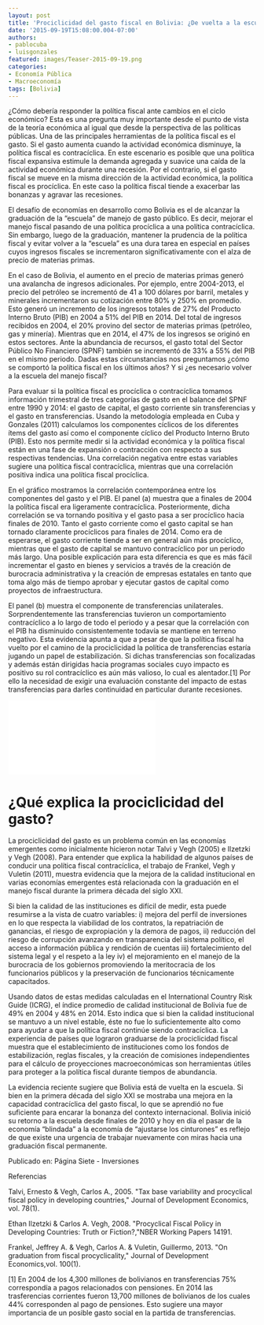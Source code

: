 ```yaml
---
layout: post
title: 'Prociclicidad del gasto fiscal en Bolivia: ¿De vuelta a la escuela?'
date: '2015-09-19T15:08:00.004-07:00'
authors:
- pablocuba
- luisgonzales
featured: images/Teaser-2015-09-19.png
categories:
- Economía Pública
- Macroeconomía
tags: [Bolivia]
---
```


¿Cómo debería responder la política fiscal ante cambios en el ciclo económico? Esta es una pregunta muy importante desde el punto de vista de la teoría económica al igual que desde la perspectiva de las políticas públicas. Una de las principales herramientas de la política fiscal es el gasto. Si el gasto aumenta cuando la actividad económica disminuye, la política fiscal es contracíclica. En este escenario es posible que una política fiscal expansiva estimule la demanda agregada y suavice una caída de la actividad económica durante una recesión. Por el contrario, si el gasto fiscal se mueve en la misma dirección de la actividad económica, la política fiscal es procíclica. En este caso la política fiscal tiende a exacerbar las bonanzas y agravar las recesiones.

El desafío de economías en desarrollo como Bolivia es el de alcanzar la graduación de la “escuela” de manejo de gasto público. Es decir, mejorar el manejo fiscal pasando de una política procíclica a una política contracíclica. Sin embargo, luego de la graduación, mantener la prudencia de la política fiscal y evitar volver a la “escuela” es una dura tarea en especial en países cuyos ingresos fiscales se incrementaron significativamente con el alza de precio de materias primas.

En el caso de Bolivia, el aumento en el precio de materias primas generó una avalancha de ingresos adicionales. Por ejemplo, entre 2004-2013, el precio del petróleo se incrementó de  41 a 100 dólares por barril, metales y minerales incrementaron su cotización entre 80% y 250% en promedio. Esto generó un incremento de los ingresos totales de 27% del Producto Interno Bruto (PIB) en 2004 a 51% del PIB en 2014. Del total de ingresos recibidos en 2004, el 20% provino del sector de materias primas (petróleo, gas y minería). Mientras que en 2014, el 47% de los ingresos se originó en estos sectores. Ante la abundancia de recursos, el gasto total del Sector Público No Financiero (SPNF) también se incrementó de 33% a 55% del PIB en el mismo periodo. Dadas estas circunstancias nos preguntamos ¿cómo se comportó la política fiscal en los últimos años? Y si ¿es necesario volver a la escuela del manejo fiscal?

Para evaluar si la política fiscal es procíclica o contracíclica tomamos información trimestral de tres categorías de gasto en el balance del SPNF entre 1990 y 2014: el gasto de capital, el gasto corriente sin transferencias y el gasto en transferencias. Usando la metodología empleada en Cuba y Gonzales (2011) calculamos los componentes cíclicos de los diferentes ítems del gasto así como el componente cíclico del Producto Interno Bruto (PIB). Esto nos permite medir si la actividad económica y la política fiscal están en una fase de expansión o contracción con respecto a sus respectivas tendencias. Una correlación negativa entre estas variables sugiere una política fiscal contracíclica, mientras que una correlación positiva indica una política fiscal procíclica.

En el gráfico mostramos la correlación contemporánea entre los componentes del gasto y el PIB. El panel (a) muestra que a finales de 2004 la política fiscal era ligeramente contracíclica. Posteriormente, dicha correlación se va tornando positiva  y el gasto pasa a ser procíclico hacia finales de 2010. Tanto el gasto corriente como el gasto capital se han tornado claramente procíclicos para finales de 2014. Como era de esperarse, el gasto corriente tiende a ser en general aún más procíclico, mientras que el gasto de capital se mantuvo contracíclico por un periodo más largo. Una posible explicación para esta diferencia es que es más fácil incrementar el gasto en bienes y servicios a través de la creación de burocracia administrativa y la creación de empresas estatales en tanto que toma algo más de tiempo aprobar y ejecutar gastos de capital como proyectos de infraestructura.

El panel (b) muestra el componente de transferencias unilaterales. Sorprendentemente las transferencias tuvieron un comportamiento contracíclico a lo largo de todo el periodo y a pesar que la correlación con el PIB ha disminuido consistentemente todavía se mantiene en terreno negativo. Esta evidencia apunta a que a pesar de que la política fiscal ha vuelto por el camino de la prociclicidad la política de transferencias estaría jugando un papel de estabilización. Si dichas transferencias son focalizadas y además están dirigidas hacia programas sociales cuyo impacto es positivo su rol contracíclico es aún más valioso, lo cual es alentador.[1] Por ello la necesidad de exigir una evaluación constante del impacto de estas transferencias para darles continuidad en particular durante recesiones.

<div class="frame-container">
<iframe frameborder="0" scrolling="no" src="//plot.ly/~pcubaborda/187.embed"></iframe>
</div>

# ¿Qué explica la prociclicidad del gasto?

La prociclicidad del gasto es un problema común en las economías emergentes como inicialmente hicieron notar Talvi y Vegh (2005) e Ilzetzki y Vegh (2008). Para entender que explica la habilidad de algunos países de conducir una política fiscal contracíclica, el trabajo de Frankel, Vegh y Vuletin (2011), muestra evidencia que la mejora de la calidad institucional en varias economías emergentes está relacionada con la graduación en el manejo fiscal durante la primera década del siglo XXI.

Si bien la calidad de las instituciones es difícil de medir, esta puede resumirse a la vista de cuatro variables: i) mejora del perfil de inversiones en lo que respecta la viabilidad de los contratos, la repatriación de ganancias, el riesgo de expropiación y la demora de pagos, ii) reducción del riesgo de corrupción avanzando en transparencia del sistema político, el acceso a información pública y rendición de cuentas iii) fortalecimiento del sistema legal y el respeto a la ley iv) el mejoramiento en el manejo de la burocracia de los gobiernos promoviendo la meritocracia de los funcionarios públicos y la preservación de funcionarios técnicamente capacitados.

Usando datos de estas medidas calculadas en el International Country Risk Guide (ICRG), el índice promedio de calidad institucional de Bolivia fue de 49% en 2004 y 48% en 2014. Esto indica que si bien la calidad institucional se mantuvo a un nivel estable, éste no fue lo suficientemente alto como para ayudar a que la política fiscal continúe siendo contracíclica.  La experiencia de países que lograron graduarse de la prociclicidad fiscal muestra que el establecimiento de instituciones como los fondos de estabilización, reglas fiscales, y la creación de comisiones independientes para el cálculo de proyecciones macroeconómicas son herramientas útiles para proteger a la política fiscal durante tiempos de abundancia.

La evidencia reciente sugiere que Bolivia está de vuelta en la escuela. Si bien en la primera década del siglo XXI se mostraba una mejora en la capacidad contracíclica del gasto fiscal, lo que se aprendió no fue suficiente para encarar la bonanza del contexto internacional. Bolivia inició su retorno a la escuela desde finales de 2010 y hoy en día el pasar de la economía “blindada” a la economía de “ajustarse los cinturones” es reflejo  de que existe una urgencia de trabajar nuevamente con miras hacia una graduación fiscal permanente.


Publicado en: Página Siete - Inversiones


Referencias

Talvi, Ernesto & Vegh, Carlos A., 2005. "Tax base variability and procyclical fiscal policy in developing countries," Journal of Development Economics, vol. 78(1).

Ethan Ilzetzki & Carlos A. Vegh, 2008. "Procyclical Fiscal Policy in Developing Countries: Truth or Fiction?,"NBER Working Papers 14191.

Frankel, Jeffrey A. & Vegh, Carlos A. & Vuletin, Guillermo, 2013. "On graduation from fiscal procyclicality," Journal of Development Economics,vol. 100(1).



[1] En 2004 de los 4,300 millones de bolivianos en transferencias 75% correspondía a pagos relacionados con pensiones. En 2014 las trasferencias corrientes fueron  13,700 millones de bolivianos de los cuales 44% corresponden al pago de pensiones. Esto sugiere una mayor importancia de un posible gasto social en la partida de transferencias.
